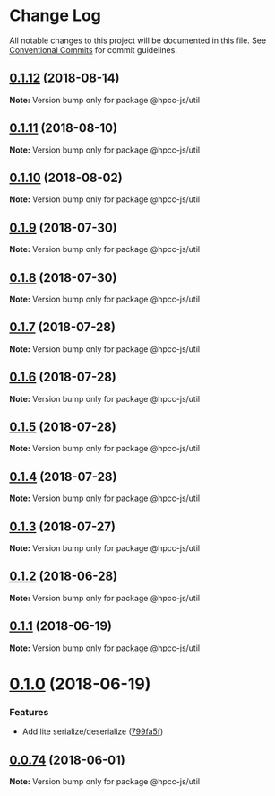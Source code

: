 # Change Log

All notable changes to this project will be documented in this file.
See [Conventional Commits](https://conventionalcommits.org) for commit guidelines.

<a name="0.1.12"></a>
## [0.1.12](https://github.com/hpcc-systems/Visualization/compare/@hpcc-js/util@0.1.11...@hpcc-js/util@0.1.12) (2018-08-14)




**Note:** Version bump only for package @hpcc-js/util

<a name="0.1.11"></a>
## [0.1.11](https://github.com/hpcc-systems/Visualization/compare/@hpcc-js/util@0.1.10...@hpcc-js/util@0.1.11) (2018-08-10)




**Note:** Version bump only for package @hpcc-js/util

<a name="0.1.10"></a>
## [0.1.10](https://github.com/hpcc-systems/Visualization/compare/@hpcc-js/util@0.1.9...@hpcc-js/util@0.1.10) (2018-08-02)




**Note:** Version bump only for package @hpcc-js/util

<a name="0.1.9"></a>
## [0.1.9](https://github.com/hpcc-systems/Visualization/compare/@hpcc-js/util@0.1.8...@hpcc-js/util@0.1.9) (2018-07-30)




**Note:** Version bump only for package @hpcc-js/util

<a name="0.1.8"></a>
## [0.1.8](https://github.com/hpcc-systems/Visualization/compare/@hpcc-js/util@0.1.7...@hpcc-js/util@0.1.8) (2018-07-30)




**Note:** Version bump only for package @hpcc-js/util

<a name="0.1.7"></a>
## [0.1.7](https://github.com/hpcc-systems/Visualization/compare/@hpcc-js/util@0.1.6...@hpcc-js/util@0.1.7) (2018-07-28)




**Note:** Version bump only for package @hpcc-js/util

<a name="0.1.6"></a>
## [0.1.6](https://github.com/hpcc-systems/Visualization/compare/@hpcc-js/util@0.1.5...@hpcc-js/util@0.1.6) (2018-07-28)




**Note:** Version bump only for package @hpcc-js/util

<a name="0.1.5"></a>
## [0.1.5](https://github.com/hpcc-systems/Visualization/compare/@hpcc-js/util@0.1.4...@hpcc-js/util@0.1.5) (2018-07-28)




**Note:** Version bump only for package @hpcc-js/util

<a name="0.1.4"></a>
## [0.1.4](https://github.com/hpcc-systems/Visualization/compare/@hpcc-js/util@0.1.3...@hpcc-js/util@0.1.4) (2018-07-28)




**Note:** Version bump only for package @hpcc-js/util

<a name="0.1.3"></a>
## [0.1.3](https://github.com/hpcc-systems/Visualization/compare/@hpcc-js/util@0.1.2...@hpcc-js/util@0.1.3) (2018-07-27)




**Note:** Version bump only for package @hpcc-js/util

<a name="0.1.2"></a>
## [0.1.2](https://github.com/hpcc-systems/Visualization/compare/@hpcc-js/util@0.1.1...@hpcc-js/util@0.1.2) (2018-06-28)




**Note:** Version bump only for package @hpcc-js/util

<a name="0.1.1"></a>
## [0.1.1](https://github.com/hpcc-systems/Visualization/compare/@hpcc-js/util@0.1.0...@hpcc-js/util@0.1.1) (2018-06-19)




**Note:** Version bump only for package @hpcc-js/util

<a name="0.1.0"></a>
# [0.1.0](https://github.com/hpcc-systems/Visualization/compare/@hpcc-js/util@0.0.74...@hpcc-js/util@0.1.0) (2018-06-19)


### Features

* Add lite serialize/deserialize ([799fa5f](https://github.com/hpcc-systems/Visualization/commit/799fa5f))




<a name="0.0.74"></a>
## [0.0.74](https://github.com/hpcc-systems/Visualization/compare/@hpcc-js/util@0.0.73...@hpcc-js/util@0.0.74) (2018-06-01)




**Note:** Version bump only for package @hpcc-js/util
